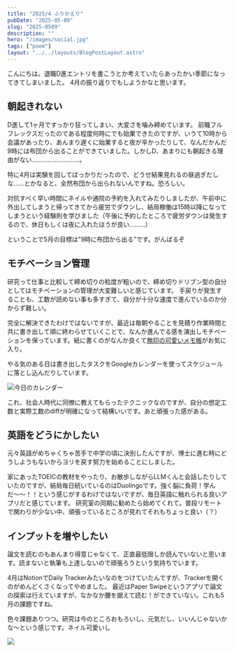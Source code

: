 ```yaml
---
title: "2025/4 ふりかえり"
pubDate: "2025-05-09"
slug: "2025-0509"
description: ""
hero: "/images/social.jpg"
tags: ["poem"]
layout: "../../layouts/BlogPostLayout.astro"
---
```


こんにちは。退職D進エントリを書こうとか考えていたらあったかい季節になってきてしまいました。
4月の振り返りでもしようかなと思います。

## 朝起きれない
D進して1ヶ月ですっかり狂ってしまい、大変さを噛み締めています。
前職フルフレックスだったのである程度何時にでも始業できたのですが、いうて10時から会議があったり、あんまり遅くに始業すると夜が辛かったりして、なんだかんだ9時には布団から出ることができていました。しかしD、あまりにも朝起きる理由がない………………………。

特に4月は実験を回してばっかりだったので、どうせ結果見れるの昼過ぎだしな……とかなると、全然布団から出られないんですね。恐ろしい。

対抗すべく早い時間にネイルや通院の予約を入れてみたりしましたが、午前中に外出してしまうと帰ってきてから疲労でダウンし、結局稼働は15時以降になってしまうという経験則を学びました（午後に予約したところで疲労ダウンは発生するので、休日もしくは夜に入れたほうが良い………）

ということで5月の目標は"9時に布団から出る"です。がんばるぞ

## モチベーション管理
研究って仕事と比較して締め切りの粒度が粗いので、締め切りドリブン型の自分としてはモチベーションの管理が大変難しいと感じています。
手戻りが発生することも、工数が読めない事も多すぎて、自分が十分な速度で進んでいるのか分からず難しい。

完全に解決できたわけではないですが、最近は毎朝やることを見積り作業時間と共に書き出して順に終わらせていくことで、なんか進んでる感を演出しモチベーションを保っています。紙に書くのがなんか良くて[無印の可愛いメモ帳](https://www.muji.com/jp/ja/store/cmdty/detail/4550584476228?sc_cid=google_pla_pj_direct_cp_14797768044_adg_146642535816_cr_none_opt_none&gad_source=1&gad_campaignid=14797768044&gbraid=0AAAAABRJBpcZycJqhqaEn3AMJXAKUFBET&gclid=CjwKCAjwz_bABhAGEiwAm-P8YZjpJuWGuL_H8LYQ86-eFuA1lsqgsG7cszj2GdMCa3TDb0-YABtFBxoCk3IQAvD_BwE)がお気に入り。


やる気のある日は書き出したタスクをGoogleカレンダーを使ってスケジュールに落とし込んだりしています。

![今日のカレンダー](https://yano0.github.io/yano0.blog/images/2025_0509_1.png)

これ、社会人時代に同僚に教えてもらったテクニックなのですが、自分の想定工数と実際工数のdiffが明確になって結構いいです。あと頑張った感がある。


## 英語をどうにかしたい
元々英語がめちゃくちゃ苦手で中学の頃に決別したんですが、博士に進む時にどうしようもないからヨリを戻す努力を始めることにしました。

家にあったTOEICの教材をやったり、お散歩しながらLLMくんと会話したりしていたのですが、結局毎日続いているのはDuolingoです。強く脳に負荷！学んだ〜〜！！という感じがするわけではないですが、毎日英語に触れられる良いアプリだと感じています。
研究室の同期に勧めたら始めてくれて。普段リモートで関わりが少ない中、頑張っているところが見れてそれもちょっと良い（？）

## インプットを増やしたい
論文を読むのもあんまり得意じゃなくて、正直最低限しか読んでいないと思います。読まないと執筆も上達しないので頑張ろうという気持ちでいます。

4月はNotionでDaily Trackerみたいなのをつけていたんですが、Trackerを開くのがめんどくさくなってやめました。
最近はPaper Swipeというアプリで論文の探索は行えていますが、なかなか腰を据えて読む！ができていない。これも5月の課題ですね。



色々課題ありつつ。研究は今のところおもろいし、元気だし、いいんじゃないかな〜という感じです。ネイル可愛いし

![ ](https://yano0.github.io/yano0.blog/images/2025_0509_2.jpeg)